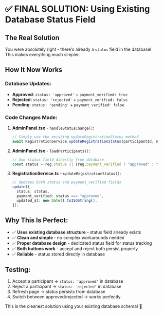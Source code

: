 # ✅ FINAL SOLUTION: Using Existing Database Status Field

## The Real Solution

You were absolutely right - there's already a `status` field in the database! This makes everything much simpler.

## How It Now Works

### Database Updates:

- **Approved**: `status: 'approved'` + `payment_verified: true`
- **Rejected**: `status: 'rejected'` + `payment_verified: false`
- **Pending**: `status: 'pending'` + `payment_verified: false`

### Code Changes Made:

1. **AdminPanel.tsx** - `handleStatusChange()`:

   ```typescript
   // Simply use the existing updateRegistrationStatus method
   await RegistrationService.updateRegistrationStatus(participantId, newStatus);
   ```

2. **AdminPanel.tsx** - `loadParticipants()`:

   ```typescript
   // Use status field directly from database
   const status = reg.status || (reg.payment_verified ? "approved" : "pending");
   ```

3. **RegistrationService.ts** - `updateRegistrationStatus()`:
   ```typescript
   // Updates both status and payment_verified fields
   update({
     status: status,
     payment_verified: status === "approved",
     updated_at: new Date().toISOString(),
   });
   ```

## Why This Is Perfect:

- ✅ **Uses existing database structure** - status field already exists
- ✅ **Clean and simple** - no complex workarounds needed
- ✅ **Proper database design** - dedicated status field for status tracking
- ✅ **Both buttons work** - accept and reject both persist properly
- ✅ **Reliable** - status stored directly in database

## Testing:

1. Accept a participant → `status: 'approved'` in database
2. Reject a participant → `status: 'rejected'` in database
3. Refresh page → status persists from database
4. Switch between approved/rejected → works perfectly

This is the cleanest solution using your existing database schema! 🎉
